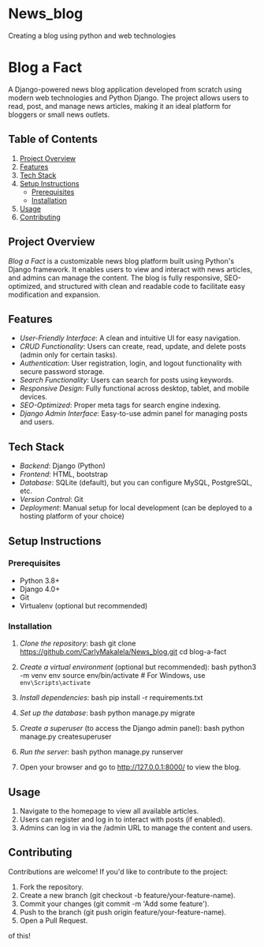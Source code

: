 # News_blog
Creating a blog using python and web technologies

# Blog a Fact

A Django-powered news blog application developed from scratch using modern web technologies and Python Django. The project allows users to read, post, and manage news articles, making it an ideal platform for bloggers or small news outlets.

## Table of Contents
1. [Project Overview](#project-overview)
2. [Features](#features)
3. [Tech Stack](#tech-stack)
4. [Setup Instructions](#setup-instructions)
    - [Prerequisites](#prerequisites)
    - [Installation](#installation)
5. [Usage](#usage)
6. [Contributing](#contributing)


## Project Overview

*Blog a Fact* is a customizable news blog platform built using Python's Django framework. It enables users to view and interact with news articles, and admins can manage the content. The blog is fully responsive, SEO-optimized, and structured with clean and readable code to facilitate easy modification and expansion.

## Features

- *User-Friendly Interface*: A clean and intuitive UI for easy navigation.
- *CRUD Functionality*: Users can create, read, update, and delete posts (admin only for certain tasks).
- *Authentication*: User registration, login, and logout functionality with secure password storage.
- *Search Functionality*: Users can search for posts using keywords.
- *Responsive Design*: Fully functional across desktop, tablet, and mobile devices.
- *SEO-Optimized*: Proper meta tags for search engine indexing.
- *Django Admin Interface*: Easy-to-use admin panel for managing posts and users.

## Tech Stack

- *Backend*: Django (Python)
- *Frontend*: HTML, bootstrap 
- *Database*: SQLite (default), but you can configure MySQL, PostgreSQL, etc.
- *Version Control*: Git
- *Deployment*: Manual setup for local development (can be deployed to a hosting platform of your choice)

## Setup Instructions

### Prerequisites
- Python 3.8+
- Django 4.0+
- Git
- Virtualenv (optional but recommended)

### Installation

1. *Clone the repository*:
    bash
    git clone https://github.com/CarlyMakalela/News_blog.git
    cd blog-a-fact
    

2. *Create a virtual environment* (optional but recommended):
    bash
    python3 -m venv env
    source env/bin/activate  # For Windows, use `env\Scripts\activate`
    

3. *Install dependencies*:
    bash
    pip install -r requirements.txt
    

4. *Set up the database*:
    bash
    python manage.py migrate
    

5. *Create a superuser* (to access the Django admin panel):
    bash
    python manage.py createsuperuser
    

6. *Run the server*:
    bash
    python manage.py runserver
    

7. Open your browser and go to http://127.0.0.1:8000/ to view the blog.

## Usage

1. Navigate to the homepage to view all available articles.
2. Users can register and log in to interact with posts (if enabled).
3. Admins can log in via the /admin URL to manage the content and users.

## Contributing

Contributions are welcome! If you'd like to contribute to the project:

1. Fork the repository.
2. Create a new branch (git checkout -b feature/your-feature-name).
3. Commit your changes (git commit -m 'Add some feature').
4. Push to the branch (git push origin feature/your-feature-name).
5. Open a Pull Request.

 of this!
